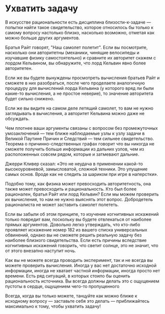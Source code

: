 # Ухватить задачу
В искусстве рациональности есть дисциплина близости-к-задаче — попытки найти такое свидетельство, которое относилось бы только к самому вопросу настолько близко, насколько возможно, отметая как можно больше других аргументов.

Братья Райт говорят, "Наш самолет полетит". Если вы посмотрите, насколько они авторитетны (механики, чинящие велосипеды и изучавшие физику самостоятельно) и сравните их авторитет скажем с лордом Кельвином, вы обнаружите, что лорд Кельвин явно более авторитетен.

Если же вы будете вынуждены просмотреть вычисления братьев Райт и сможете в них разобраться, после чего проделаете аналогичную процедуру для вычислений лорда Кельвина (у которого вряд ли были какие-то вычисления, а не простое неверие), то значение авторитета будет сильно снижено.

Если же вы видите на самом деле летящий самолет, то вам не нужно заглядывать в вычисления, а авторитет Кельвина можно даже не обсуждать.

Чем плотнее ваши аргументы связаны с вопросом без промежуточных умозаключений — тем ближе наблюдаемые узлы к узлу задачи в Великой Паутине Причин и Следствий — тем сильнее свидетельство. Теорема о причинно-следственных графах говорит что вы никогда не сможете получить больше информации из дальних узлов, чем из расположенных совсем рядом, которые и затмевают дальние.

Джерри Кливер сказал: «Это не неудача в применении какой-то высокоуровневой, замысловатой, сложной техники. Это упущение самых основ. Вроде как не следить за шариком при игре в наперстки».

Подобно тому, как физика может превосходить авторитетность, она также может превосходить и рациональность. Кто был более рационален, братья Райт или лорд Кельвин? Если мы можем проверить их вычисления, то нам не нужно выяснять этот вопрос. Добродетель рационалиста не может заставить самолет полететь.

Если вы забыли об этом принципе, то изучение когнитивных искажений только повредит вам, поскольку вы будете отвлекаться от наиболее прямых аргументов. Довольно легко утверждать, что кто-либо проявляет искажение номер 182 из вашего списка универсальных обвинений, однако вы не сможете решить реальную задачу без наиболее близкого свидетельства. Если есть причины вследствие когнитивных искажений говорить, что светит солнце, это не значит, что от этого внезапно наступит ночь.

Как вы не можете всегда проводить эксперимент, так и не всегда вы можете проверить вычисления. Иногда у вас нет достаточно исходной информации, иногда не хватает частной информации, иногда просто нет времени. Есть ряд ситуаций, в которых стоило бы оценить рациональность источника. Вы всегда должны делать это с ощущением пустоты в сердце, ощущением чего-то пропущенного

Всегда, когда вы только можете, танцуйте как можно ближе к исходному вопросу — заставьте себя это делать — приближайтесь максимально к тому, чтобы ухватить задачу!